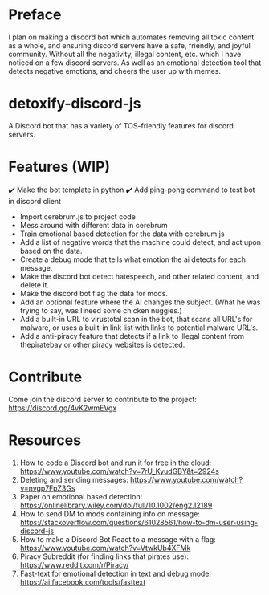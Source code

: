 # Preface
I plan on making a discord bot which automates removing all toxic content as a whole, and ensuring discord servers have a safe, friendly, and joyful community. Without all the negativity, illegal content, etc. which I have noticed on a few discord servers. As well as an emotional detection tool that detects negative emotions, and cheers the user up with memes.

# detoxify-discord-js
A Discord bot that has a variety of TOS-friendly features for discord servers. 

# Features (WIP)
✔️ Make the bot template in python
✔️ Add ping-pong command to test bot in discord client
- Import cerebrum.js to project code
- Mess around with different data in cerebrum
- Train emotional based detection for the data with cerebrum.js
- Add a list of negative words that the machine could detect, and act upon based on the data.
- Create a debug mode that tells what emotion the ai detects for each message.
- Make the discord bot detect hatespeech, and other related content, and delete it.
- Make the discord bot flag the data for mods.
- Add an optional feature where the AI changes the subject. (What he was trying to say, was I need some chicken nuggies.)
- Add a built-in URL to virustotal scan in the bot, that scans all URL's for malware, or uses a built-in link list with links to potential malware URL's.
- Add a anti-piracy feature that detects if a link to illegal content from thepiratebay or other piracy websites is detected.

# Contribute
Come join the discord server to contribute to the project: https://discord.gg/4vK2wmEVgx

# Resources
1. How to code a Discord bot and run it for free in the cloud: https://www.youtube.com/watch?v=7rU_KyudGBY&t=2924s
2. Deleting and sending messages: https://www.youtube.com/watch?v=nvgp7FpZ3Gs
3. Paper on emotional based detection: https://onlinelibrary.wiley.com/doi/full/10.1002/eng2.12189
4. How to send DM to mods containing info on message: https://stackoverflow.com/questions/61028561/how-to-dm-user-using-discord-js
5. How to make a Discord Bot React to a message with a flag: https://www.youtube.com/watch?v=VtwkUb4XFMk
6. Piracy Subreddit (for finding links that pirates use): https://www.reddit.com/r/Piracy/
7. Fast-text for emotional detection in text and debug mode: https://ai.facebook.com/tools/fasttext
